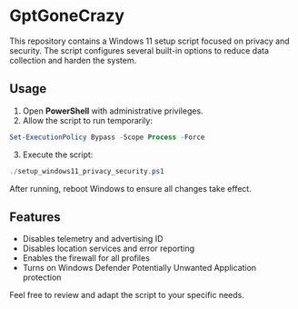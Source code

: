 # GptGoneCrazy

This repository contains a Windows 11 setup script focused on privacy and security. The script configures several built-in options to reduce data collection and harden the system.

## Usage
1. Open **PowerShell** with administrative privileges.
2. Allow the script to run temporarily:

```powershell
Set-ExecutionPolicy Bypass -Scope Process -Force
```
3. Execute the script:

```powershell
./setup_windows11_privacy_security.ps1
```

After running, reboot Windows to ensure all changes take effect.

## Features
- Disables telemetry and advertising ID
- Disables location services and error reporting
- Enables the firewall for all profiles
- Turns on Windows Defender Potentially Unwanted Application protection

Feel free to review and adapt the script to your specific needs.

